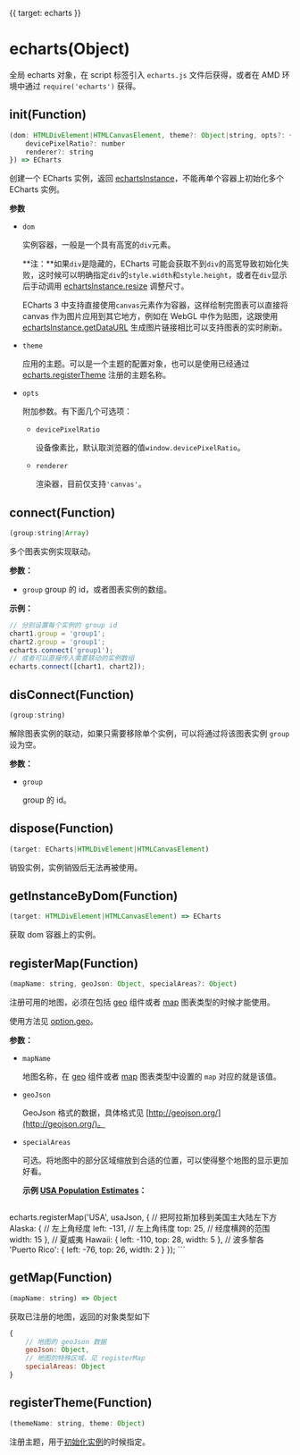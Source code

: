 {{ target: echarts }}
# echarts(Object)

全局 echarts 对象，在 script 标签引入 `echarts.js` 文件后获得，或者在 AMD 环境中通过 `require('echarts')` 获得。

## init(Function)
```js
(dom: HTMLDivElement|HTMLCanvasElement, theme?: Object|string, opts?: {
    devicePixelRatio?: number
    renderer?: string
}) => ECharts
```
创建一个 ECharts 实例，返回 [echartsInstance](~echartsInstance)，不能再单个容器上初始化多个 ECharts 实例。

**参数**
+ `dom`

    实例容器，一般是一个具有高宽的`div`元素。

    **注：**如果`div`是隐藏的，ECharts 可能会获取不到`div`的高宽导致初始化失败，这时候可以明确指定`div`的`style.width`和`style.height`，或者在`div`显示后手动调用 [echartsInstance.resize](echartsInstance.resize) 调整尺寸。

    ECharts 3 中支持直接使用`canvas`元素作为容器，这样绘制完图表可以直接将 canvas 作为图片应用到其它地方，例如在 WebGL 中作为贴图，这跟使用 [echartsInstance.getDataURL](~echartsInstance.getDataURL) 生成图片链接相比可以支持图表的实时刷新。

+ `theme`

    应用的主题。可以是一个主题的配置对象，也可以是使用已经通过 [echarts.registerTheme](~echarts.registerTheme) 注册的主题名称。

+ `opts`

    附加参数。有下面几个可选项：

    + `devicePixelRatio`

        设备像素比，默认取浏览器的值`window.devicePixelRatio`。

    + `renderer`

        渲染器，目前仅支持`'canvas'`。

## connect(Function)
```js
(group:string|Array)
```

多个图表实例实现联动。

**参数：**
+ `group`
    group 的 id，或者图表实例的数组。

**示例：**
```js
// 分别设置每个实例的 group id
chart1.group = 'group1';
chart2.group = 'group1';
echarts.connect('group1');
// 或者可以直接传入需要联动的实例数组
echarts.connect([chart1, chart2]);
```

## disConnect(Function)
```js
(group:string)
```
解除图表实例的联动，如果只需要移除单个实例，可以将通过将该图表实例 `group` 设为空。

**参数：**
+ `group`

    group 的 id。

## dispose(Function)
```js
(target: ECharts|HTMLDivElement|HTMLCanvasElement)
```
销毁实例，实例销毁后无法再被使用。

## getInstanceByDom(Function)
```js
(target: HTMLDivElement|HTMLCanvasElement) => ECharts
```
获取 dom 容器上的实例。

## registerMap(Function)
```js
(mapName: string, geoJson: Object, specialAreas?: Object)
```
注册可用的地图，必须在包括 [geo](option.html#geo) 组件或者 [map](option.html#series-map) 图表类型的时候才能使用。

使用方法见 [option.geo](option.html#geo.map)。

**参数：**
+ `mapName`

    地图名称，在 [geo](option.html#geo) 组件或者 [map](option.html#series-map) 图表类型中设置的 `map` 对应的就是该值。

+ `geoJson`

    GeoJson 格式的数据，具体格式见 [http://geojson.org/](http://geojson.org/)。

+ `specialAreas`

    可选。将地图中的部分区域缩放到合适的位置，可以使得整个地图的显示更加好看。

    **示例 [USA Population Estimates](${galleryEditorPath}map-usa)：**
    ```js
echarts.registerMap('USA', usaJson, {
    // 把阿拉斯加移到美国主大陆左下方
    Alaska: {
        // 左上角经度
        left: -131,
        // 左上角纬度
        top: 25,
        // 经度横跨的范围
        width: 15
    },
    // 夏威夷
    Hawaii: {
        left: -110,
        top: 28,
        width: 5
    },
    // 波多黎各
    'Puerto Rico': {
        left: -76,
        top: 26,
        width: 2
    }
});
    ```


## getMap(Function)
```js
(mapName: string) => Object
```
获取已注册的地图，返回的对象类型如下

```js
{
    // 地图的 geoJson 数据
    geoJson: Object,
    // 地图的特殊区域，见 registerMap
    specialAreas: Object
}
```

## registerTheme(Function)
```js
(themeName: string, theme: Object)
```

注册主题，用于[初始化实例](~echarts.init)的时候指定。